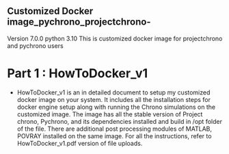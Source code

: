 ## Customized Docker image_pychrono_projectchrono-

Version 7.0.0 python 3.10
This is customized docker image for projectchrono and pychrono users 

# Part 1 : HowToDocker_v1 

* HowToDocker_v1 is an in detailed document to setup my customized docker image on your system. 
It includes all the installation steps for docker engine setup along with running the Chrono simulations on the customized image.
The image has all the stable version of Project chrono, Pychrono, and its dependencies installed and build in /opt folder of the file.
There are additional post processing modules of MATLAB, POVRAY installed on the same image.
For all the instructions, refer to HowToDocker_v1.pdf version of file uploads.


